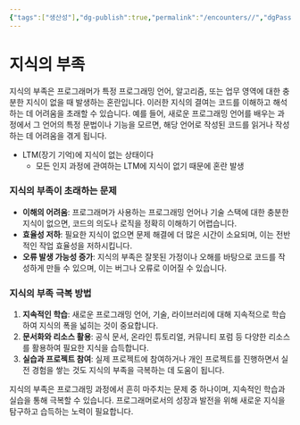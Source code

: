 ```yaml
---
{"tags":["생산성"],"dg-publish":true,"permalink":"/encounters//","dgPassFrontmatter":true,"noteIcon":"1","created":"2024-03-17T13:46:59.113+09:00","updated":"2024-03-17T14:12:06.412+09:00"}
---
```


# 지식의 부족

지식의 부족은 프로그래머가 특정 프로그래밍 언어, 알고리즘, 또는 업무 영역에 대한 충분한 지식이 없을 때 발생하는 혼란입니다. 이러한 지식의 결여는 코드를 이해하고 해석하는 데 어려움을 초래할 수 있습니다. 예를 들어, 새로운 프로그래밍 언어를 배우는 과정에서 그 언어의 특정 문법이나 기능을 모르면, 해당 언어로 작성된 코드를 읽거나 작성하는 데 어려움을 겪게 됩니다.

- LTM(장기 기억)에 지식이 없는 상태이다
	- 모든 인지 과정에 관여하는 LTM에 지식이 없기 때문에 혼란 발생
### 지식의 부족이 초래하는 문제

- **이해의 어려움**: 프로그래머가 사용하는 프로그래밍 언어나 기술 스택에 대한 충분한 지식이 없으면, 코드의 의도나 로직을 정확히 이해하기 어렵습니다.
- **효율성 저하**: 필요한 지식이 없으면 문제 해결에 더 많은 시간이 소요되며, 이는 전반적인 작업 효율성을 저하시킵니다.
- **오류 발생 가능성 증가**: 지식의 부족은 잘못된 가정이나 오해를 바탕으로 코드를 작성하게 만들 수 있으며, 이는 버그나 오류로 이어질 수 있습니다.

### 지식의 부족 극복 방법

1. **지속적인 학습**: 새로운 프로그래밍 언어, 기술, 라이브러리에 대해 지속적으로 학습하여 지식의 폭을 넓히는 것이 중요합니다.
2. **문서화와 리소스 활용**: 공식 문서, 온라인 튜토리얼, 커뮤니티 포럼 등 다양한 리소스를 활용하여 필요한 지식을 습득합니다.
3. **실습과 프로젝트 참여**: 실제 프로젝트에 참여하거나 개인 프로젝트를 진행하면서 실전 경험을 쌓는 것도 지식의 부족을 극복하는 데 도움이 됩니다.

지식의 부족은 프로그래밍 과정에서 흔히 마주치는 문제 중 하나이며, 지속적인 학습과 실습을 통해 극복할 수 있습니다. 프로그래머로서의 성장과 발전을 위해 새로운 지식을 탐구하고 습득하는 노력이 필요합니다.